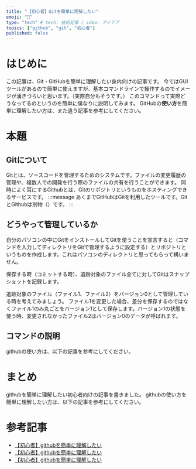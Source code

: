 ```yaml
---
title: "【初心者】Gitを簡単に理解したい"
emoji: "💬"
type: "tech" # tech: 技術記事 / idea: アイデア
topics: ["github", "git", "初心者"]
published: false
---
```

# はじめに
この記事は、Git・GitHubを簡単に理解したい身内向けの記事です。
今ではGUIツールがあるので簡単に使えますが、基本コマンドラインで操作するのでイメージが湧きづらいと思います。（実際自分もそうです。）
このコマンドって実際どうなってるのというのを簡単に僕なりに説明してみます。
GitHubの**使い方**を簡単に理解したい方は、また違う記事を参考にしてください。

# 本題
## Gitについて
Gitとは、ソースコードを管理するためのシステムです。ファイルの変更履歴の管理や、複数人での開発を行う際のファイルの共有を行うことができます。
同時によく耳にするGithubとは、Gitのリポジトリというものをホスティングできるサービスです。
:::message
あくまでGitHubはGitを利用したツールです。GitとGithubは別物（）です。
:::
## どうやって管理しているか
自分のパソコンの中にGitをインストールしてGitを使うことを宣言すると（コマンドを入力してディレクトリをGitで管理するように設定する）とリポジトリというものを作成します。これはパソコンのディレクトリと思ってもらって構いません。

保存する時（コミットする時）、追跡対象のファイル全てに対してGitはスナップショットを記録します。

追跡対象のファイル（ファイル1、ファイル2）をバージョン0として管理している時を考えてみましょう。
ファイル1を変更した場合、差分を保存するのではなくファイル1のみ丸ごとをバージョン1として保存します。バージョン1の状態を使う時、変更されなかったファイル2はバージョン0のデータが呼ばれます。

## コマンドの説明
githubの使い方は、以下の記事を参考にしてください。

# まとめ
githubを簡単に理解したい初心者向けの記事を書きました。
githubの使い方を簡単に理解したい方は、以下の記事を参考にしてください。

# 参考記事
- [【初心者】githubを簡単に理解したい](https://qiita.com/lc-you/items/0b2e2e2e2e2e2e2e2e2e)
- [【初心者】githubを簡単に理解したい](https://qiita.com/lc-you/items/0b2e2e2e2e2e2e2e2e2e)
- [【初心者】githubを簡単に理解したい](https://qiita.com/lc-you/items/0b2e2e2e2e2e2e2e2e2e)

